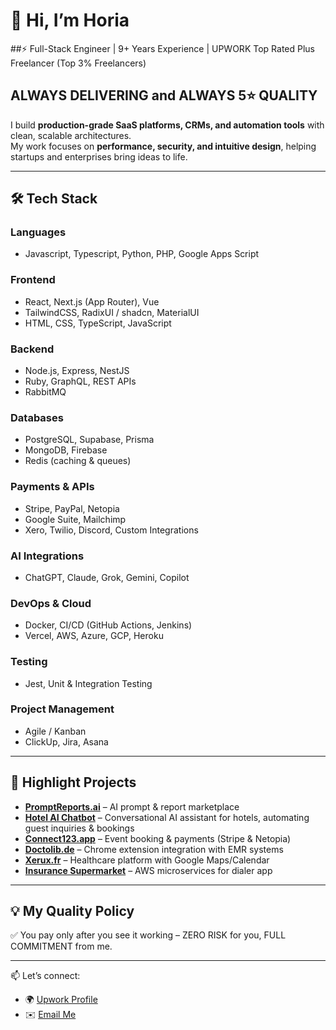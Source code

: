 # 👋 Hi, I’m Horia  
##⚡ Full-Stack Engineer | 9+ Years Experience | UPWORK Top Rated Plus Freelancer (Top 3% Freelancers)
## **ALWAYS DELIVERING and ALWAYS 5⭐ QUALITY**

I build **production-grade SaaS platforms, CRMs, and automation tools** with clean, scalable architectures.  
My work focuses on **performance, security, and intuitive design**, helping startups and enterprises bring ideas to life.

---

## 🛠️ Tech Stack
### **Languages**
- Javascript, Typescript, Python, PHP, Google Apps Script

### **Frontend**
- React, Next.js (App Router), Vue  
- TailwindCSS, RadixUI / shadcn, MaterialUI  
- HTML, CSS, TypeScript, JavaScript  

### **Backend**
- Node.js, Express, NestJS  
- Ruby, GraphQL, REST APIs  
- RabbitMQ

### **Databases**
- PostgreSQL, Supabase, Prisma  
- MongoDB, Firebase  
- Redis (caching & queues)  

### **Payments & APIs**
- Stripe, PayPal, Netopia  
- Google Suite, Mailchimp  
- Xero, Twilio, Discord, Custom Integrations  

### **AI Integrations**
- ChatGPT, Claude, Grok, Gemini, Copilot  

### **DevOps & Cloud**
- Docker, CI/CD (GitHub Actions, Jenkins)  
- Vercel, AWS, Azure, GCP, Heroku  

### **Testing**
- Jest, Unit & Integration Testing  

### **Project Management**
- Agile / Kanban  
- ClickUp, Jira, Asana  

---

## 📌 Highlight Projects

- [**PromptReports.ai**](https://promptreports.ai) – AI prompt & report marketplace  
- [**Hotel AI Chatbot**](https://hotel-ai-chatbot.vercel.app/) – Conversational AI assistant for hotels, automating guest inquiries & bookings  
- [**Connect123.app**](https://connect123.app) – Event booking & payments (Stripe & Netopia)  
- [**Doctolib.de**](https://www.doctolib.de/) – Chrome extension integration with EMR systems  
- [**Xerux.fr**](https://xerux.fr/) – Healthcare platform with Google Maps/Calendar  
- [**Insurance Supermarket**](https://insurance-supermarket.com/) – AWS microservices for dialer app  

---

## 💡 My Quality Policy  
✅ You pay only after you see it working – ZERO RISK for you, FULL COMMITMENT from me.  

---

📫 Let’s connect:  
- 🌍 [Upwork Profile](https://www.upwork.com/freelancers/devhoria)
- ✉️ [Email Me](mailto:dev.horia@gmail.com)
